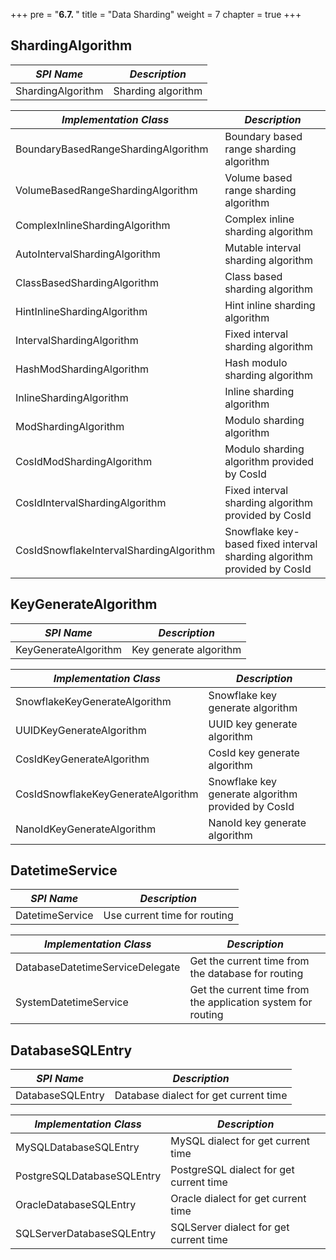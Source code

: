 +++
pre = "<b>6.7. </b>"
title = "Data Sharding"
weight = 7
chapter = true
+++

## ShardingAlgorithm

| *SPI Name*                          | *Description*                                  |
| ----------------------------------- | ---------------------------------------------- |
| ShardingAlgorithm                   | Sharding algorithm                             |

| *Implementation Class*                  | *Description*                                                           |
|-----------------------------------------|-------------------------------------------------------------------------|
| BoundaryBasedRangeShardingAlgorithm     | Boundary based range sharding algorithm                                 |
| VolumeBasedRangeShardingAlgorithm       | Volume based range sharding algorithm                                   |
| ComplexInlineShardingAlgorithm          | Complex inline sharding algorithm                                       |
| AutoIntervalShardingAlgorithm           | Mutable interval sharding algorithm                                     |
| ClassBasedShardingAlgorithm             | Class based sharding algorithm                                          |
| HintInlineShardingAlgorithm             | Hint inline sharding algorithm                                          |
| IntervalShardingAlgorithm               | Fixed interval sharding algorithm                                       |
| HashModShardingAlgorithm                | Hash modulo sharding algorithm                                          |
| InlineShardingAlgorithm                 | Inline sharding algorithm                                               |
| ModShardingAlgorithm                    | Modulo sharding algorithm                                               |
| CosIdModShardingAlgorithm               | Modulo sharding algorithm provided by CosId                             |
| CosIdIntervalShardingAlgorithm          | Fixed interval sharding algorithm provided by CosId                     |
| CosIdSnowflakeIntervalShardingAlgorithm | Snowflake key-based fixed interval sharding algorithm provided by CosId |

## KeyGenerateAlgorithm

| *SPI Name*                    | *Description*                    |
| ----------------------------- | -------------------------------- |
| KeyGenerateAlgorithm          | Key generate algorithm           |

| *Implementation Class*             | *Description*                                      |
|----------------------------------- |--------------------------------------------------- |
| SnowflakeKeyGenerateAlgorithm      | Snowflake key generate algorithm                   |
| UUIDKeyGenerateAlgorithm           | UUID key generate algorithm                        |
| CosIdKeyGenerateAlgorithm          | CosId key generate algorithm                       |
| CosIdSnowflakeKeyGenerateAlgorithm | Snowflake key generate algorithm provided by CosId |
| NanoIdKeyGenerateAlgorithm         | NanoId key generate algorithm                      |

## DatetimeService

| *SPI Name*                      | *Description*                                                |
| ------------------------------- | ------------------------------------------------------------ |
| DatetimeService                 | Use current time for routing                                 |

| *Implementation Class*          | *Description*                                                |
| ------------------------------- | ------------------------------------------------------------ |
| DatabaseDatetimeServiceDelegate | Get the current time from the database for routing           |
| SystemDatetimeService           | Get the current time from the application system for routing |

## DatabaseSQLEntry

| *SPI Name*                 | *Description*                           |
| -------------------------- | --------------------------------------- |
| DatabaseSQLEntry           | Database dialect for get current time   |

| *Implementation Class*     | *Description*                           |
| -------------------------- | --------------------------------------- |
| MySQLDatabaseSQLEntry      | MySQL dialect for get current time      |
| PostgreSQLDatabaseSQLEntry | PostgreSQL dialect for get current time |
| OracleDatabaseSQLEntry     | Oracle dialect for get current time     |
| SQLServerDatabaseSQLEntry  | SQLServer dialect for get current time  |
